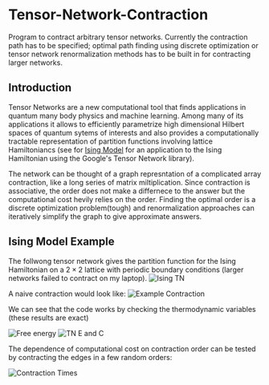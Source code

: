 # Tensor-Network-Contraction
Program to contract arbitrary tensor networks. Currently the contraction path has to be specified; optimal path finding using discrete optimization or tensor network renormalization methods has to be built in for contracting larger networks.

## Introduction 

Tensor Networks are a new computational tool that finds applications in quantum many body physics and machine learning. Among many of its applications it allows to efficiently parametrize high dimensional Hilbert spaces of quantum sytems of interests and also provides a computationally tractable representation of partition functions involving lattice Hamiltoniancs (see for [Ising Model](https://github.com/letallbewell/Ising_Model) for an application to the Ising Hamiltonian using the Google's Tensor Network library).

The network can be thought of a graph represntation of a complicated array contraction, like a long series of matrix miltiplication. Since contraction is associative, the order does not make a differnece to the answer but the computational cost hevily relies on the order. Finding the optimal order is a discrete optimization problem(tough) and renormalization approaches can iteratively simplify the graph to give approximate answers.

## Ising Model Example

The follwong tensor network gives the partition function for the Ising Hamiltonian on a $2\times2$ lattice with periodic boundary conditions (larger networks failed to contract on my laptop).
![Ising TN](https://user-images.githubusercontent.com/43025445/195797650-01870fc9-f654-4d70-bf27-5bc90e25a242.jpg)

A naive contraction would look like:
![Example Contraction](https://user-images.githubusercontent.com/43025445/195797826-6b87c70a-561a-4980-a3cb-b8371fe2e413.jpg)

We can see that the code works by checking the thermodynamic variables (these results are exact)

![Free energy](https://user-images.githubusercontent.com/43025445/195797978-b33029b5-ccb2-4761-9436-3c5bafd11698.jpg)
![TN E and C](https://user-images.githubusercontent.com/43025445/195798010-88da46f3-b666-4433-9df9-e355ce31c10a.jpg)

The dependence of computational cost on contraction order can be tested by contracting the edges in a few random orders:

![Contraction Times](https://user-images.githubusercontent.com/43025445/195798233-1090746d-3097-44ad-a0ec-d3dc05eb5888.jpg)

